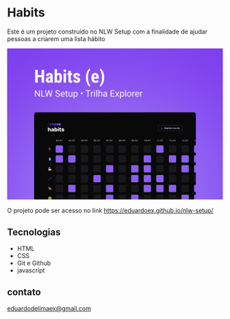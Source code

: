 <h1>Habits</h1> 
<p>Este é um projeto construido no NLW Setup com a finalidade de ajudar pessoas a criarem uma lista hábito </p>

![Preview](./.github/preview.png)

O projeto pode ser acesso no link https://eduardoex.github.io/nlw-setup/

##  Tecnologias

- HTML
- CSS
- Git e Github
- javascript

## contato

eduardodelimaex@gmail.com
